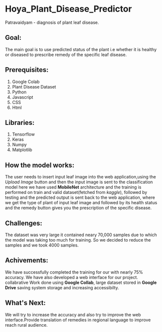 # Hoya_Plant_Disease_Predictor
Patravaidyam - diagnosis of plant leaf disease.

## Goal:
The main goal is to use predicted status of the plant i.e whether it is healthy or diseased to prescribe remedy of the specific leaf disease.

## Prerequisites:
1. Google Colab
2. Plant Disease Dataset
3. Python 
4. Javascript
5. CSS
6. Html

## Libraries:
1. Tensorflow
2. Keras
3. Numpy
4. Matplotlib

## How the model works:
The user needs to insert input leaf image into the web application,using the _Upload Image_ button and then the input image is sent to the classification model here we have used **MobileNet** architecture and the training is performed on train and valid dataset(fetched from _kaggle_), followed by testing and the predicted output is sent back to the web application, where we get the type of plant of input leaf image and followed by its health status and the remedy button gives you the prescription of the specific disease.

## Challenges:

The dataset was very large it contained neary 70,000 samples due to which the model was taking too much for training. So we decided to reduce the samples and we took 4000 samples.


## Achivements:

We have successfully completed the training for our with nearly 75% accuracy. We have also developed a web interface for our project.
collabrative Work done using **Google Collab**, large dataset stored in **Google Drive** saving system storage and increasing accessibilty.

## What's Next:

We will try to increase the accuracy and also try to improve the web interface.Provide translation of remedies in regional language to improve reach rural audience.

